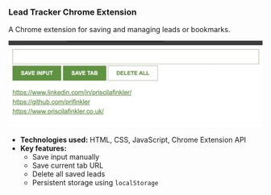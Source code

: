 ### Lead Tracker Chrome Extension

A Chrome extension for saving and managing leads or bookmarks.

<img src="./images/lead-tracker-screenshot.jpeg" alt="Lead Tracker Screenshot" width="600"/>


- **Technologies used:** HTML, CSS, JavaScript, Chrome Extension API
- **Key features:**
  - Save input manually
  - Save current tab URL
  - Delete all saved leads
  - Persistent storage using `localStorage`
